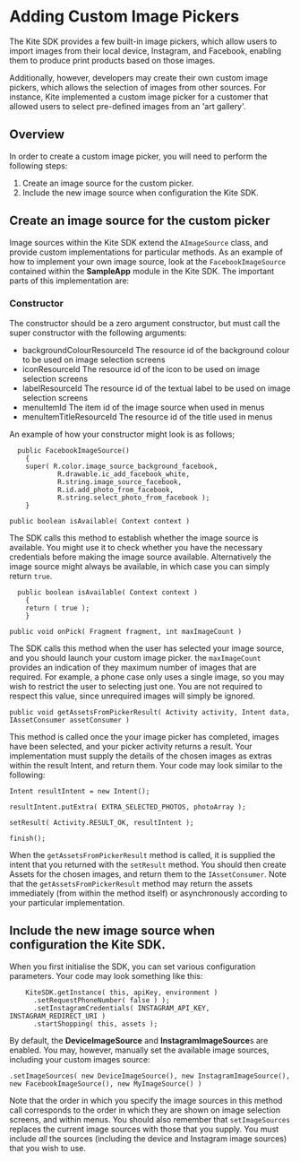 # Adding Custom Image Pickers

The Kite SDK provides a few built-in image pickers, which allow users to import images from their local device, Instagram, and Facebook, enabling them to produce print products based on those images.

Additionally, however, developers may create their own custom image pickers, which allows the selection of images from other sources. For instance, Kite implemented a custom image picker for a customer that allowed users to select pre-defined images from an 'art gallery'.


## Overview

In order to create a custom image picker, you will need to perform the following steps:

1. Create an image source for the custom picker.
2. Include the new image source when configuration the Kite SDK.


## Create an image source for the custom picker

Image sources within the Kite SDK extend the `AImageSource` class, and provide custom implementations for particular methods. As an example of how to implement your own image source, look at the `FacebookImageSource` contained within the **SampleApp** module in the Kite SDK. The important parts of this implementation are:

### Constructor

The constructor should be a zero argument constructor, but must call the super constructor with the following arguments:

* backgroundColourResourceId The resource id of the background colour to be used on image selection screens
* iconResourceId             The resource id of the icon to be used on image selection screens
* labelResourceId            The resource id of the textual label to be used on image selection screens
* menuItemId                 The item id of the image source when used in menus
* menuItemTitleResourceId    The resource id of the title used in menus


An example of how your constructor might look is as follows;

```
  public FacebookImageSource()
    {
    super( R.color.image_source_background_facebook,
            R.drawable.ic_add_facebook_white,
            R.string.image_source_facebook,
            R.id.add_photo_from_facebook,
            R.string.select_photo_from_facebook );
    }
```


```public boolean isAvailable( Context context )```

The SDK calls this method to establish whether the image source is available. You might use it to check whether you have the necessary credentials before making the image source available. Alternatively the image source might always be available, in which case you can simply return `true`.

```
  public boolean isAvailable( Context context )
    {
    return ( true );
    }
```


```
public void onPick( Fragment fragment, int maxImageCount )
```

The SDK calls this method when the user has selected your image source, and you should launch your custom image picker. the `maxImageCount` provides an indication of they maximum number of images that are required. For example, a phone case only uses a single image, so you may wish to restrict the user to selecting just one. You are not required to respect this value, since unrequired images will simply be ignored.



```
public void getAssetsFromPickerResult( Activity activity, Intent data, IAssetConsumer assetConsumer )
```

This method is called once the your image picker has completed, images have been selected, and your picker activity returns a result. Your implementation must supply the details of the chosen images as extras within the result Intent, and return them. Your code may look similar to the following:

```
Intent resultIntent = new Intent();

resultIntent.putExtra( EXTRA_SELECTED_PHOTOS, photoArray );

setResult( Activity.RESULT_OK, resultIntent );

finish();
````

When the `getAssetsFromPickerResult` method is called, it is supplied the intent that you returned with the `setResult` method. You should then create Assets for the chosen images, and return them to the `IAssetConsumer`. Note that the `getAssetsFromPickerResult` method may return the assets immediately (from within the method itself) or asynchronously according to your particular implementation.


## Include the new image source when configuration the Kite SDK.

When you first initialise the SDK, you can set various configuration parameters. Your code may look something like this:

```
    KiteSDK.getInstance( this, apiKey, environment )
      .setRequestPhoneNumber( false ) );
      .setInstagramCredentials( INSTAGRAM_API_KEY, INSTAGRAM_REDIRECT_URI )
      .startShopping( this, assets );
```

By default, the **DeviceImageSource** and **InstagramImageSource**s are enabled. You may, however, manually set the available image sources, including your custom images source:

```
.setImageSources( new DeviceImageSource(), new InstagramImageSource(), new FacebookImageSource(), new MyImageSource() )
```

Note that the order in which you specify the image sources in this method call corresponds to the order in which they are shown on image selection screens, and within menus. You should also remember that `setImageSources` replaces the current image sources with those that you supply. You must include *all* the sources (including the device and Instagram image sources) that you wish to use.

